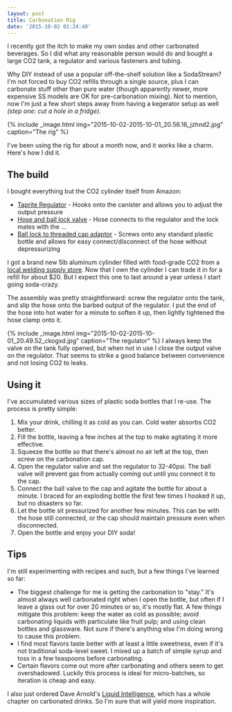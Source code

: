 ```yaml
---
layout: post
title: Carbonation Rig
date: '2015-10-02 01:24:40'
---
```


I recently got the itch to make my own sodas and other carbonated beverages. So I did what any reasonable person would do and bought a large CO2 tank, a regulator and various fasteners and tubing.

Why DIY instead of use a popular off-the-shelf solution like a SodaStream? I'm not forced to buy CO2 refills through a single source, plus I can carbonate stuff other than pure water (though apparently newer, more expensive SS models are OK for pre-carbonation mixing). Not to mention, now I'm just a few short steps away from having a kegerator setup as well *(step one: cut a hole in a fridge)*.

{% include _image.html img="2015-10-02-2015-10-01_20.56.16_jzhnd2.jpg" caption="The rig"  %}

I've been using the rig for about a month now, and it works like a charm. Here's how I did it.

## The build

I bought everything but the CO2 cylinder itself from Amazon:

* [Taprite Regulator](http://www.amazon.com/gp/product/B008EKR0UG) - Hooks onto the canister and allows you to adjust the output pressure
* [Hose and ball lock valve](http://www.amazon.com/gp/product/B0064OI77Y) - Hose connects to the regulator and the lock mates with the ...
* [Ball lock to threaded cap adaptor](http://www.amazon.com/gp/product/B008071H8O) - Screws onto any standard plastic bottle and allows for easy connect/disconnect of the hose without depressurizing

I got a brand new 5lb aluminum cylinder filled with food-grade CO2 from a [local welding supply store](http://www.citywelding.com/). Now that I own the cylinder I can trade it in for a refill for about $20. But I expect this one to last around a year unless I start going soda-crazy.

The assembly was pretty straightforward: screw the regulator onto the tank, and slip the hose onto the barbed output of the regulator. I put the end of the hose into hot water for a minute to soften it up, then lightly tightened the hose clamp onto it.

{% include _image.html img="2015-10-02-2015-10-01_20.49.52_ckogxd.jpg" caption="The regulator"  %}
I always keep the valve on the tank fully opened, but when not in use I close the output valve on the regulator. That seems to strike a good balance between convenience and not losing CO2 to leaks.

## Using it

I've accumulated various sizes of plastic soda bottles that I re-use. The process is pretty simple:

1. Mix your drink, chilling it as cold as you can. Cold water absorbs CO2 better.
2. Fill the bottle, leaving a few inches at the top to make agitating it more effective.
3. Squeeze the bottle so that there's almost no air left at the top, then screw on the carbonation cap.
4. Open the regulator valve and set the regulator to 32-40psi. The ball valve will prevent gas from actually coming out until you connect it to the cap.
5. Connect the ball valve to the cap and agitate the bottle for about a minute. I braced for an exploding bottle the first few times I hooked it up, but no disasters so far.
6. Let the bottle sit pressurized for another few minutes. This can be with the hose still connected, or the cap should maintain pressure even when disconnected.
7. Open the bottle and enjoy your DIY soda!

## Tips

I'm still experimenting with recipes and such, but a few things I've learned so far:

* The biggest challenge for me is getting the carbonation to "stay." It's almost always well carbonated right when I open the bottle, but often if I leave a glass out for over 20 minutes or so, it's mostly flat. A few things mitigate this problem: keep the water as cold as possible; avoid carbonating liquids with particulate like fruit pulp; and using clean bottles and glassware. Not sure if there's anything else I'm doing wrong to cause this problem.
* I find most flavors taste better with at least a little sweetness, even if it's not traditional soda-level sweet. I mixed up a batch of simple syrup and toss in a few teaspoons before carbonating.
* Certain flavors come out more after carbonating and others seem to get overshadowed. Luckily this process is ideal for micro-batches, so iteration is cheap and easy.

I also just ordered Dave Arnold's [Liquid Intelligence](http://www.amazon.com/Liquid-Intelligence-Science-Perfect-Cocktail/dp/0393089037), which has a whole chapter on carbonated drinks. So I'm sure that will yield more inspiration.

